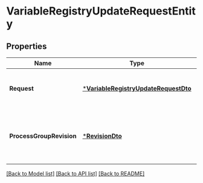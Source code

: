# VariableRegistryUpdateRequestEntity

## Properties
Name | Type | Description | Notes
------------ | ------------- | ------------- | -------------
**Request** | [***VariableRegistryUpdateRequestDto**](VariableRegistryUpdateRequestDTO.md) | The Variable Registry Update Request | [optional] [default to null]
**ProcessGroupRevision** | [***RevisionDto**](RevisionDTO.md) | The revision for the Process Group that owns this variable registry. | [optional] [default to null]

[[Back to Model list]](../README.md#documentation-for-models) [[Back to API list]](../README.md#documentation-for-api-endpoints) [[Back to README]](../README.md)


